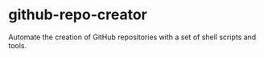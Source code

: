 # github-repo-creator
Automate the creation of GitHub repositories with a set of shell scripts and tools.
